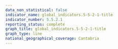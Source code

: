 ```yaml
---
data_non_statistical: false
indicator_name: global_indicators.5-5-2-1-title
indicator_number: 5.5.2.1
reporting_status: complete
graph_title: global_indicators.5-5-2-1-title
graph_type: line
national_geographical_coverage: Cantabria
---
```


